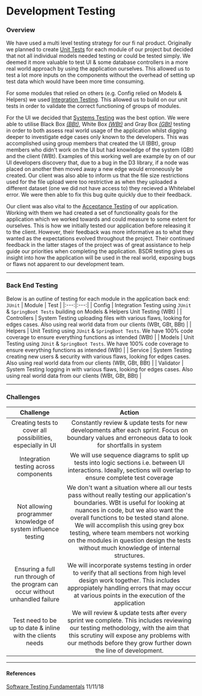 Development Testing
===

### Overview

We have used a multi level testing strategy for our fi nal product. Originally we planned to create [Unit Tests](http://softwaretestingfundamentals.com/unit-testing/)
 for each module of our project  but decided that not all individual models needed testing or could be tested simply. We deemed it more valuable to test UI & some database controllers in a more real world approach by using the application ourselves. This allowed us to test a lot more inputs on the components without the overhead of setting up test data which would have been more time consuming.
 
For some modules that relied on others (e.g. Config relied on Models & Helpers) we used [Integration Testing](http://softwaretestingfundamentals.com/integration-testing/). This allowed us to build on our unit tests in order to validate the correct functioning of groups of modules.

For the UI we decided that [Systems Testing](http://softwaretestingfundamentals.com/system-testing/) was the best option. We were able to utilise Black Box [_(BBt)_](http://softwaretestingfundamentals.com/black-box-testing/), White Box [_(WBt)_](http://softwaretestingfundamentals.com/white-box-testing/) and Gray Box [_(GBt)_](http://softwaretestingfundamentals.com/gray-box-testing/) testing in order to both assess real world usage of the application whilst digging deeper to investigate edge cases only known to the developers. This was accomplished using group members that created the UI (BBt), group members who didn't work on the UI but had knowledge of the system (GBt) and the client (WBt). Examples of this working well are example by on of our UI developers discovery that, due to a bug in the D3 library, if a node was placed on another then moved away a new edge would erroneously be created. Our client was also able to inform us that the file size restrictions used for the file upload were too restrictive as when they uploaded a different dataset (one we did not have access to) they recieved a Whitelabel error. We were then able to fix this bug quite quickly due to their feedback.
 
Our client was also vital to the [Acceptance Testing](http://softwaretestingfundamentals.com/acceptance-testing/) of our application. Working with them we had created a set of functionality goals for the application which we worked towards and could measure to some extent for ourselves. This is how we initially tested our application before releasing it to the client. However, their feedback was more informative as to what they wanted as the expectations evolved throughout the project. Their continued feedback in the latter stages of the project was of great assistance to help guide our priorities when completing the application. BSDR testing gives us insight into how the application will be used in the real world, exposing bugs or flaws not apparent to our development team.

---

### Back End Testing

Below is an outline of testing for each module in the application back end:
`JUnit`
| Module | Test |
|:---:|:---:|
| Config | Integration Testing using `JUnit` & `SpringBoot Tests` building on Models & Helpers Unit Testing (WBt) |
| Controllers | System Testing uploading files with various flaws, looking for edges cases. Also using real world data from our clients (WBt, GBt, BBt) |
| Helpers | Unit Testing using `JUnit` & `SpringBoot Tests`. We have 100% code coverage to ensure everything functions as intended (WBt) |
| Models | Unit Testing using `JUnit` & `SpringBoot Tests`. We have 100% code coverage to ensure everything functions as intended (WBt) |
| Service | System Testing creating new users & security with various flaws, looking for edges cases. Also using real world data from our clients (WBt, GBt, BBt) |
| Validator | System Testing logging in with various flaws, looking for edges cases. Also using real world data from our clients (WBt, GBt, BBt) |

---

### Challenges 

|Challenge | Action |
|:---:|:---:|
|Creating tests to cover all possibilities, especially in UI|Constantly review & update tests for new developments after each sprint. Focus on boundary values and erroneous data to look for shortfalls in system|
|Integration testing across components|We will use sequence diagrams to split up tests into logic sections i.e. between UI interactions. Ideally, sections will overlap to ensure complete test coverage|
|Not allowing programmer knowledge of system influence testing|We don't want a situation where all our tests pass without really testing our application's boundaries. WBt is useful for looking at nuances in code, but we also want the overall functions to be tested stand alone. We will accomplish this using grey box testing, where team members not working on the modules in question design the tests without much knowledge of internal structures.|
|Ensuring a full run through of the program can occur without unhandled failure|We will incorporate systems testing in order to verify that all sections from high level design work together. This includes appropiately handling errors that may occur at various points in the execution of the application|
|Test need to be up to date & inline with the clients needs|We will review & update tests after every sprint we complete. This includes reviewing our testing methodology, with the aim that this scrutiny will expose any problems with our methods before they grow further down the line of development.|

---
    
#### References
[Software Testing Fundamentals](http://softwaretestingfundamentals.com) 11/11/18
